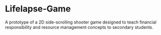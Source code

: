 # Lifelapse-Game
A prototype of a 2D side-scrolling shooter game designed to teach financial responsibility and resource management concepts to secondary students.
